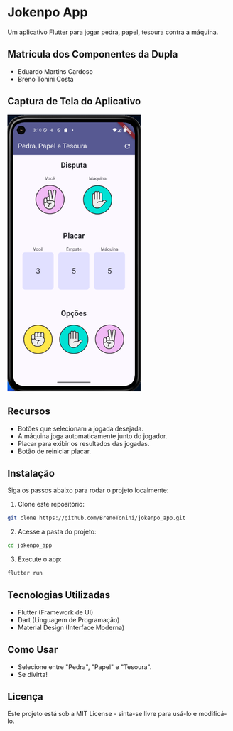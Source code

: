 # Jokenpo App

Um aplicativo Flutter para jogar pedra, papel, tesoura contra a máquina.

## Matrícula dos Componentes da Dupla
- Eduardo Martins Cardoso
- Breno Tonini Costa

## Captura de Tela do Aplicativo
<img src="assets/images/screenshot_jokenpo_app.png" alt="Captura de Tela do App" width="300">

## Recursos
- Botões que selecionam a jogada desejada.
- A máquina joga automaticamente junto do jogador.
- Placar para exibir os resultados das jogadas.
- Botão de reiniciar placar.

## Instalação 
Siga os passos abaixo para rodar o projeto localmente:

1. Clone este repositório:
```sh
git clone https://github.com/BrenoTonini/jokenpo_app.git
```
2. Acesse a pasta do projeto:
```sh
cd jokenpo_app
```
3. Execute o app:
```sh
flutter run
```

## Tecnologias Utilizadas
- Flutter (Framework de UI)
- Dart (Linguagem de Programação)
- Material Design (Interface Moderna)

## Como Usar
- Selecione entre "Pedra", "Papel" e "Tesoura".
- Se divirta!

## Licença
Este projeto está sob a MIT License - sinta-se livre para usá-lo e modificá-lo.
